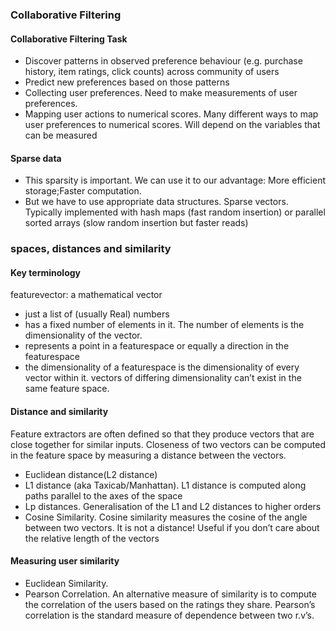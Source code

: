 ### Collaborative Filtering
#### Collaborative Filtering Task
- Discover patterns in observed preference behaviour (e.g. purchase history, item ratings, click counts) across community of users 
- Predict new preferences based on those patterns 
- Collecting user preferences. Need to make measurements of user preferences. 
- Mapping user actions to numerical scores. Many different ways to map user preferences to numerical scores. Will depend on the variables that can be measured 
#### Sparse data
- This sparsity is important. We can use it to our advantage: More efficient storage;Faster computation.
- But we have to use appropriate data structures. Sparse vectors. Typically implemented with hash maps (fast random insertion) or
parallel sorted arrays (slow random insertion but faster reads) 
### spaces, distances and similarity
#### Key terminology
featurevector: a mathematical vector
- just a list of (usually Real) numbers
- has a fixed number of elements in it. The number of elements is the dimensionality of the vector.
- represents a point in a featurespace or equally a direction in the featurespace 
- the dimensionality of a featurespace is the dimensionality of every vector within it. vectors of differing dimensionality can’t exist in the same feature space.
#### Distance and similarity
Feature extractors are often defined so that they produce vectors that are close together for similar inputs. Closeness of two vectors can be computed in the feature space by measuring a distance between the vectors.
- Euclidean distance(L2 distance)
- L1 distance (aka Taxicab/Manhattan). L1 distance is computed along paths parallel to the axes of the space
- Lp distances. Generalisation of the L1 and L2 distances to higher orders
- Cosine Similarity. Cosine similarity measures the cosine of the angle between two vectors.  It is not a distance!  Useful if you don’t care about the relative length of the vectors
#### Measuring user similarity
- Euclidean Similarity. 
- Pearson Correlation. An alternative measure of similarity is to compute the correlation of the users based on the ratings they share. Pearson’s correlation is the standard measure of dependence between two r.v’s. 
